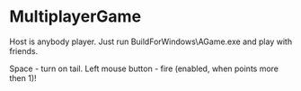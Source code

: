 # MultiplayerGame

Host is anybody player.
Just run BuildForWindows\AGame.exe and play with friends.

Space - turn on tail.
Left mouse button - fire (enabled, when points more then 1)!